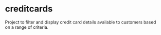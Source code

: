 # creditcards
Project to filter and display credit card details available to customers based on a range of criteria.
